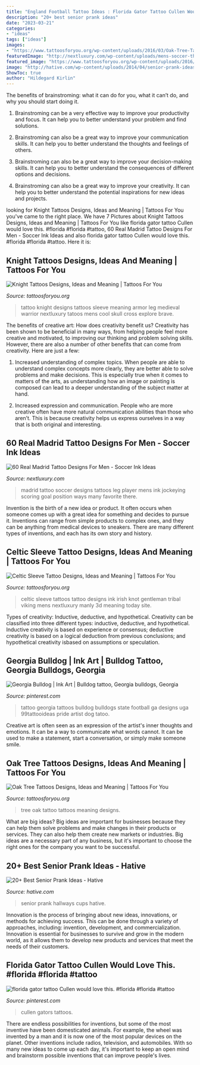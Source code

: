 ```yaml
---
title: "England Football Tattoo Ideas : Florida Gator Tattoo Cullen Would Love This. #florida #florida #tattoo"
description: "20+ best senior prank ideas"
date: "2023-03-21"
categories:
- "ideas"
tags: ["ideas"]
images:
- "https://www.tattoosforyou.org/wp-content/uploads/2016/03/Oak-Tree-Tattoo.jpg"
featuredImage: "http://nextluxury.com/wp-content/uploads/mens-soccer-themed-leg-creative-real-madrid-tattoos-for-men.jpg"
featured_image: "https://www.tattoosforyou.org/wp-content/uploads/2016/03/Knight-Tattoo-Designs-for-Men.jpg"
image: "http://hative.com/wp-content/uploads/2014/04/senior-prank-ideas/8-cups-hallways-of-the-high-school.jpg"
ShowToc: true
author: "Hildegard Kirlin"
---
```



The benefits of brainstroming: what it can do for you, what it can’t do, and why you should start doing it.
1. Brainstroming can be a very effective way to improve your productivity and focus. It can help you to better understand your problem and find solutions.
2. Brainstroming can also be a great way to improve your communication skills. It can help you to better understand the thoughts and feelings of others.

3. Brainstroming can also be a great way to improve your decision-making skills. It can help you to better understand the consequences of different options and decisions.

4. Brainstroming can also be a great way to improve your creativity. It can help you to better understand the potential inspirations for new ideas and projects.

	

		
looking for Knight Tattoos Designs, Ideas and Meaning | Tattoos For You you've came to the right place. We have 7 Pictures about Knight Tattoos Designs, Ideas and Meaning | Tattoos For You like florida gator tattoo Cullen would love this. #florida #florida #tattoo, 60 Real Madrid Tattoo Designs For Men - Soccer Ink Ideas and also florida gator tattoo Cullen would love this. #florida #florida #tattoo. Here it is:
		
    
## Knight Tattoos Designs, Ideas And Meaning | Tattoos For You

<img loading=lazy src="https://www.tattoosforyou.org/wp-content/uploads/2016/03/Knight-Tattoo-Designs-for-Men.jpg" onerror="this.onerror=null;this.src='https://tse3.mm.bing.net/th?id=OIP.LogA2UmjCr8eUGMKI4F-4wHaLo&amp;pid=15.1';" alt="Knight Tattoos Designs, Ideas and Meaning | Tattoos For You">

_Source: tattoosforyou.org_

>tattoo knight designs tattoos sleeve meaning armor leg medieval warrior nextluxury tatoos mens cool skull cross explore brave. 

	

The benefits of creative art: How does creativity benefit us?
Creativity has been shown to be beneficial in many ways, from helping people feel more creative and motivated, to improving our thinking and problem solving skills. However, there are also a number of other benefits that can come from creativity. Here are just a few: 
1. Increased understanding of complex topics. When people are able to understand complex concepts more clearly, they are better able to solve problems and make decisions. This is especially true when it comes to matters of the arts, as understanding how an image or painting is composed can lead to a deeper understanding of the subject matter at hand. 

2. Increased expression and communication. People who are more creative often have more natural communication abilities than those who aren’t. This is because creativity helps us express ourselves in a way that is both original and interesting.

    
## 60 Real Madrid Tattoo Designs For Men - Soccer Ink Ideas

<img loading=lazy src="http://nextluxury.com/wp-content/uploads/mens-soccer-themed-leg-creative-real-madrid-tattoos-for-men.jpg" onerror="this.onerror=null;this.src='https://tse1.mm.bing.net/th?id=OIP.3WNzhDTcuE13hNRzt-H31wHaIC&amp;pid=15.1';" alt="60 Real Madrid Tattoo Designs For Men - Soccer Ink Ideas">

_Source: nextluxury.com_

>madrid tattoo soccer designs tattoos leg player mens ink jockeying scoring goal position ways many favorite there. 

	

Invention is the birth of a new idea or product. It often occurs when someone comes up with a great idea for something and decides to pursue it. Inventions can range from simple products to complex ones, and they can be anything from medical devices to sneakers. There are many different types of inventions, and each has its own story and history.

    
## Celtic Sleeve Tattoo Designs, Ideas And Meaning | Tattoos For You

<img loading=lazy src="https://www.tattoosforyou.org/wp-content/uploads/2017/09/Celtic-Sleeve-Tattoo-Designs.jpg" onerror="this.onerror=null;this.src='https://tse1.mm.bing.net/th?id=OIP.QeXr2n3_PP0TMnrFMrLpsgHaHa&amp;pid=15.1';" alt="Celtic Sleeve Tattoo Designs, Ideas and Meaning | Tattoos For You">

_Source: tattoosforyou.org_

>celtic sleeve tattoos tattoo designs ink irish knot gentleman tribal viking mens nextluxury manly 3d meaning today site. 

	

Types of creativity: Inductive, deductive, and hypothetical.
Creativity can be classified into three different types: inductive, deductive, and hypothetical. Inductive creativity is based on experience or consensus; deductive creativity is based on a logical deduction from previous conclusions; and hypothetical creativity isbased on assumptions or speculation.

    
## Georgia Bulldog | Ink Art | Bulldog Tattoo, Georgia Bulldogs, Georgia

<img loading=lazy src="https://i.pinimg.com/736x/8b/0b/c2/8b0bc27f7e824a832b8c6b844cc37981--georgia-tattoo-football-tattoo.jpg?b=t" onerror="this.onerror=null;this.src='https://tse3.mm.bing.net/th?id=OIP.aRhb3IjJv1EOmemFlEFBLAHaJ4&amp;pid=15.1';" alt="Georgia Bulldog | Ink Art | Bulldog tattoo, Georgia bulldogs, Georgia">

_Source: pinterest.com_

>tattoo georgia tattoos bulldog bulldogs state football ga designs uga 99tattooideas pride artist dog tatoo. 

	

Creative art is often seen as an expression of the artist's inner thoughts and emotions. It can be a way to communicate what words cannot. It can be used to make a statement, start a conversation, or simply make someone smile.

    
## Oak Tree Tattoos Designs, Ideas And Meaning | Tattoos For You

<img loading=lazy src="https://www.tattoosforyou.org/wp-content/uploads/2016/03/Oak-Tree-Tattoo.jpg" onerror="this.onerror=null;this.src='https://tse2.mm.bing.net/th?id=OIP.-1SLwlWd70Afkgik_0V7HwHaLH&amp;pid=15.1';" alt="Oak Tree Tattoos Designs, Ideas and Meaning | Tattoos For You">

_Source: tattoosforyou.org_

>tree oak tattoo tattoos meaning designs. 

	

What are big ideas?
Big ideas are important for businesses because they can help them solve problems and make changes in their products or services. They can also help them create new markets or industries. Big ideas are a necessary part of any business, but it's important to choose the right ones for the company you want to be successful.

    
## 20+ Best Senior Prank Ideas - Hative

<img loading=lazy src="http://hative.com/wp-content/uploads/2014/04/senior-prank-ideas/8-cups-hallways-of-the-high-school.jpg" onerror="this.onerror=null;this.src='https://tse1.mm.bing.net/th?id=OIP.SkabdnXgoRjwvG_-iQbiBQHaJ6&amp;pid=15.1';" alt="20+ Best Senior Prank Ideas - Hative">

_Source: hative.com_

>senior prank hallways cups hative. 

	

Innovation is the process of bringing about new ideas, innovations, or methods for achieving success. This can be done through a variety of approaches, including: invention, development, and commercialization. Innovation is essential for businesses to survive and grow in the modern world, as it allows them to develop new products and services that meet the needs of their customers.

    
## Florida Gator Tattoo Cullen Would Love This. #florida #florida #tattoo

<img loading=lazy src="https://i.pinimg.com/736x/8d/8e/fe/8d8efe379c2dbb4d0d3acb8acea32000.jpg" onerror="this.onerror=null;this.src='https://tse2.mm.bing.net/th?id=OIP.04TIshpm04Fkq7WJy0pFVQHaIs&amp;pid=15.1';" alt="florida gator tattoo Cullen would love this. #florida #florida #tattoo">

_Source: pinterest.com_

>cullen gators tattoos. 

	

There are endless possibilities for inventions, but some of the most inventive have been domesticated animals. For example, the wheel was invented by a man and it is now one of the most popular devices on the planet. Other inventions include radios, television, and automobiles. With so many new ideas to come up each day, it's important to keep an open mind and brainstorm possible inventions that can improve people's lives.

